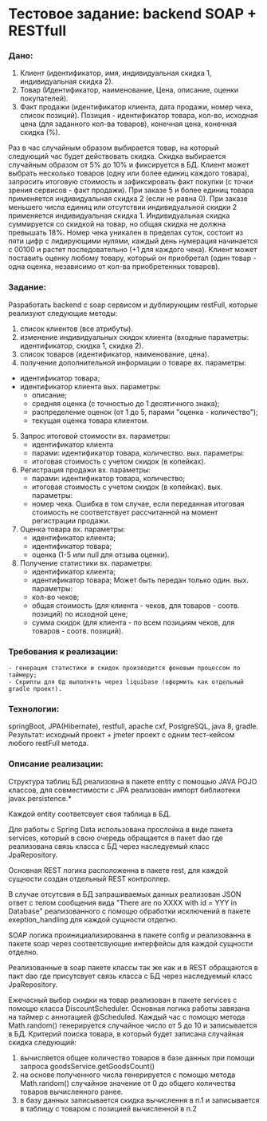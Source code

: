 # Тестовое задание: backend SOAP + RESTfull

### Дано:

1. Клиент (идентификатор, имя, индивидуальная скидка 1, индивидуальная скидка 2).
2. Товар (Идентификатор, наименование, Цена, описание, оценки покупателей). 
3. Факт продажи (идентификатор клиента, дата продажи, номер чека, список позиций). Позиция - идентификатор товара, кол-во, исходная цена (для заданного кол-ва товаров), конечная цена, конечная скидка (%).

Раз в час случайным образом выбирается товар, на который следующий час будет действовать скидка. Скидка выбирается случайным образом от 5% до 10% и фиксируется в БД.
Клиент может выбрать несколько товаров (одну или более единиц каждого товара), запросить итоговую стоимость и зафиксировать факт покупки (с точки зрения сервисов - факт продажи).
При заказе 5 и более единиц товара применяется индивидуальная скидка 2 (если не равна 0). При заказе меньшего числа единиц или отсутствии индивидуальной скидки 2 применяется индивидуальная скидка 1.
Индивидуальная скидка суммируется со скидкой на товар, но общая скидка не должна превышать 18%.
Номер чека уникален в пределах суток, состоит из пяти цифр с лидирующими нулями, каждый день нумерация начинается с 00100 и растет последовательно (+1 для каждого чека).
Клиент может поставить оценку любому товару, который он приобретал (один товар - одна оценка, независимо от кол-ва приобретенных товаров).

### Задание:
Разработать backend с soap сервисом и дублирующим restFull, которые реализуют следующие методы:
1. список клиентов (все атрибуты).
2. изменение индивидуальных скидок клиента (входные параметры: идентификатор, скидка 1, скидка 2).
3. список товаров (идентификатор, наименование, цена).
4. получение дополнительной информации о товаре 
   вх. параметры:
- идентификатор товара;
- идентификатор клиента
  вых. параметры: 
   - описание;
   - средняя оценка (с точностью до 1 десятичного знака);
   - распределение оценок (от 1 до 5, парами "оценка - количество");
   - текущая оценка товара клиентом.
5. Запрос итоговой стоимости 
	вх. параметры:
	- идентификатор клиента
	- парами: идентификатор товара,  количество.
	вых. параметры:
	- итоговая стоимость с учетом скидок (в копейках).
6. Регистрация продажи
	вх. параметры:
	- парами: идентификатор товара, количество;
	- итоговая стоимость с учетом скидок (в копейках).
	вых. параметры:
	- номер чека.
	Ошибка в том случае, если переданная итоговая стоимость не соответствует рассчитанной на момент регистрации продажи.
7. Оценка товара
	вх. параметры:
	- идентификатор клиента;
	- идентификатор товара;
	- оценка (1-5 или null для отзыва оценки).
8. Получение статистики
	вх. параметры:
	- идентификатор клиента;
	- идентификатор товара;
	Может быть передан только один.
	вых. параметры:
	- кол-во чеков;
	- общая стоимость (для клиента - чеков, для товаров - соотв. позиций) по исходной цене;
	- сумма скидок (для клиента - по всем позициям чеков, для товаров - соотв. позиций).


### Требования к реализации:
	- генерация статистики и скидок производится фоновым процессом по таймеру;
	- Скрипты для бд выполнять через liquibase (оформить как отдельный gradle проект).
### Технологии:
 springBoot, JPA(Hibernate), restfull, apache cxf, PostgreSQL, java 8, gradle.
Результат:
 исходный проект + jmeter проект с одним тест-кейсом любого restFull метода.

### Описание реализации:

Структура таблиц БД реализовна в пакете entity c помощью JAVA POJO классов, для совместимости с JPA реализован импорт библиотеки javax.persistence.*

Каждой entity соответсвует своя таблица в БД.

Для работы с Spring Data использована прослойка в виде пакета services, который в свою очередь обращается в пакет dao где реализована связь класса с БД через наследуемый класс JpaRepository.

Основная REST логика расположенна в пакете rest, для каждой сущности создан отдельный REST контроллер.

В случае отсутсвия в БД запрашиваемых данных реализован JSON ответ с телом сообщения вида "There are no XXXX with id = YYY in Database" реализованного с помощю обработки исключений в пакете  exeption_handling для каждой сущности отделно.

SOAP логика проинициализированна в пакете config и реализованна в пакете soap через соответсвующие интерфейсы для каждой сущности отделно.

Реализованные в soap пакете классы так же как и в REST обращаются в пакт dao где присутсвует связь класса с БД через наследуемый класс JpaRepository.

Ежечасный выбор скидки на товар реализован в пакете services с помощю класса DiscountScheduler.
Основная логика работы завязана на таймер с аннотацией @Scheduled.
Каждый час с помощю метода Math.random() генерируется случайное число от 5 до 10 и записывается в БД.
Критерий поиска товара, в который будет записана случайная скидка следующий:
1) вычисляется общее количество товаров в базе данных при помощи запроса goodsService.getGoodsCount()
2) на основе полученного числа генерируется с помощю метода Math.random() случайное значение от 0 до общего количества товаров вычисленного ранее.
3) в базу данных записывается скидка вычислення в п.1 и записывается в таблицу с товаром с позицией вычисленной в п.2


